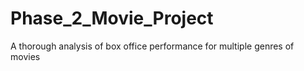 # Phase_2_Movie_Project
A thorough analysis of box office performance for multiple genres of movies
